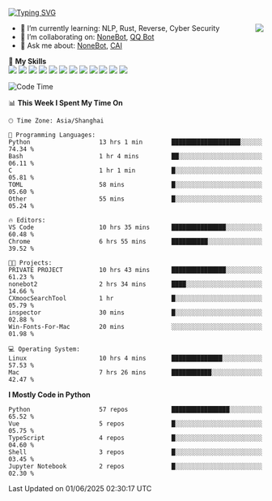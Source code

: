 [![Typing SVG](https://readme-typing-svg.herokuapp.com?size=25&duration=2500&color=8C43EA&vCenter=true&width=200&height=40&lines=Hi+there+%F0%9F%91%8B%F0%9F%8F%BB;I'm+yanyongyu)](https://git.io/typing-svg)

<a href="#">
  <img align="right" src="https://github-readme-stats.vercel.app/api?username=yanyongyu&count_private=true&show_icons=true&bg_color=15,f2f7fd,E0EAFC" />
</a>

- 🌱 I’m currently learning: NLP, Rust, Reverse, Cyber Security
- 👯 I’m collaborating on: [NoneBot](https://github.com/nonebot), [QQ Bot](https://github.com/Mrs4s/go-cqhttp)
- 💬 Ask me about: [NoneBot](https://github.com/nonebot), [CAI](https://github.com/cscs181/CAI)

🌟 **My Skills**  
![](https://img.shields.io/badge/-Python-3e74a2?style=flat-square&logo=Python&logoColor=fff)
![](https://img.shields.io/badge/-TypeScript-3178C6?style=flat-square&logo=TypeScript&logoColor=fff)
![](https://img.shields.io/badge/-Vue-4fc08d?style=flat-square&logo=Vue.js&logoColor=fff)
![](https://img.shields.io/badge/-React-2d98ce?style=flat-square&logo=React&logoColor=fff)
![](https://img.shields.io/badge/-FastAPI-009688?style=flat-square&logo=FastAPI&logoColor=fff)
![](https://img.shields.io/badge/-Linux-000000?style=flat-square&logo=Linux&logoColor=fff)
![](https://img.shields.io/badge/-Docker-2496ED?style=flat-square&logo=Docker&logoColor=fff)
![](https://img.shields.io/badge/-Kubernetes-326CE5?style=flat-square&logo=Kubernetes&logoColor=fff)
![](https://img.shields.io/badge/-GitHub%20Actions-2088FF?style=flat-square&logo=GitHubActions&logoColor=fff)
![](https://img.shields.io/badge/-PostgreSQL-4169E1?style=flat-square&logo=PostgreSQL&logoColor=fff)
![](https://img.shields.io/badge/-Redis-DC382D?style=flat-square&logo=Redis&logoColor=fff)
![](https://img.shields.io/badge/-MongoDB-47A248?style=flat-square&logo=MongoDB&logoColor=fff)

<!--START_SECTION:waka-->
![Code Time](http://img.shields.io/badge/Code%20Time-7%2C621%20hrs%2025%20mins-blue)

📊 **This Week I Spent My Time On** 

```text
🕑︎ Time Zone: Asia/Shanghai

💬 Programming Languages: 
Python                   13 hrs 1 min        ███████████████████░░░░░░   74.34 % 
Bash                     1 hr 4 mins         ██░░░░░░░░░░░░░░░░░░░░░░░   06.11 % 
C                        1 hr 1 min          █░░░░░░░░░░░░░░░░░░░░░░░░   05.81 % 
TOML                     58 mins             █░░░░░░░░░░░░░░░░░░░░░░░░   05.60 % 
Other                    55 mins             █░░░░░░░░░░░░░░░░░░░░░░░░   05.24 % 

🔥 Editors: 
VS Code                  10 hrs 35 mins      ███████████████░░░░░░░░░░   60.48 % 
Chrome                   6 hrs 55 mins       ██████████░░░░░░░░░░░░░░░   39.52 % 

🐱‍💻 Projects: 
PRIVATE PROJECT          10 hrs 43 mins      ███████████████░░░░░░░░░░   61.23 % 
nonebot2                 2 hrs 34 mins       ████░░░░░░░░░░░░░░░░░░░░░   14.66 % 
CXmoocSearchTool         1 hr                █░░░░░░░░░░░░░░░░░░░░░░░░   05.79 % 
inspector                30 mins             █░░░░░░░░░░░░░░░░░░░░░░░░   02.88 % 
Win-Fonts-For-Mac        20 mins             ░░░░░░░░░░░░░░░░░░░░░░░░░   01.98 % 

💻 Operating System: 
Linux                    10 hrs 4 mins       ██████████████░░░░░░░░░░░   57.53 % 
Mac                      7 hrs 26 mins       ███████████░░░░░░░░░░░░░░   42.47 % 
```

**I Mostly Code in Python** 

```text
Python                   57 repos            ████████████████░░░░░░░░░   65.52 % 
Vue                      5 repos             █░░░░░░░░░░░░░░░░░░░░░░░░   05.75 % 
TypeScript               4 repos             █░░░░░░░░░░░░░░░░░░░░░░░░   04.60 % 
Shell                    3 repos             █░░░░░░░░░░░░░░░░░░░░░░░░   03.45 % 
Jupyter Notebook         2 repos             █░░░░░░░░░░░░░░░░░░░░░░░░   02.30 % 
```




 Last Updated on 01/06/2025 02:30:17 UTC
<!--END_SECTION:waka-->

